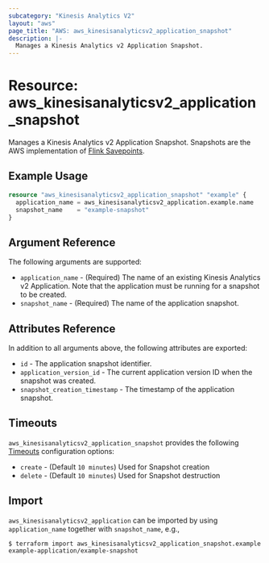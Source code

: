 ```yaml
---
subcategory: "Kinesis Analytics V2"
layout: "aws"
page_title: "AWS: aws_kinesisanalyticsv2_application_snapshot"
description: |-
  Manages a Kinesis Analytics v2 Application Snapshot.
---
```


# Resource: aws_kinesisanalyticsv2_application_snapshot

Manages a Kinesis Analytics v2 Application Snapshot.
Snapshots are the AWS implementation of [Flink Savepoints](https://ci.apache.org/projects/flink/flink-docs-release-1.11/ops/state/savepoints.html).

## Example Usage

```terraform
resource "aws_kinesisanalyticsv2_application_snapshot" "example" {
  application_name = aws_kinesisanalyticsv2_application.example.name
  snapshot_name    = "example-snapshot"
}
```

## Argument Reference

The following arguments are supported:

* `application_name` - (Required) The name of an existing  Kinesis Analytics v2 Application. Note that the application must be running for a snapshot to be created.
* `snapshot_name` - (Required) The name of the application snapshot.

## Attributes Reference

In addition to all arguments above, the following attributes are exported:

* `id` - The application snapshot identifier.
* `application_version_id` - The current application version ID when the snapshot was created.
* `snapshot_creation_timestamp` - The timestamp of the application snapshot.

## Timeouts

`aws_kinesisanalyticsv2_application_snapshot` provides the following
[Timeouts](https://www.terraform.io/docs/configuration/blocks/resources/syntax.html#operation-timeouts) configuration options:

- `create` - (Default `10 minutes`) Used for Snapshot creation
- `delete` - (Default `10 minutes`) Used for Snapshot destruction

## Import

`aws_kinesisanalyticsv2_application` can be imported by using `application_name` together with `snapshot_name`, e.g.,

```
$ terraform import aws_kinesisanalyticsv2_application_snapshot.example example-application/example-snapshot
```
